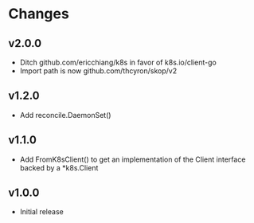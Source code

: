 # Changes

## v2.0.0

- Ditch github.com/ericchiang/k8s in favor of k8s.io/client-go
- Import path is now github.com/thcyron/skop/v2

## v1.2.0

- Add reconcile.DaemonSet()

## v1.1.0

- Add FromK8sClient() to get an implementation of the Client interface backed
  by a *k8s.Client

## v1.0.0

- Initial release
